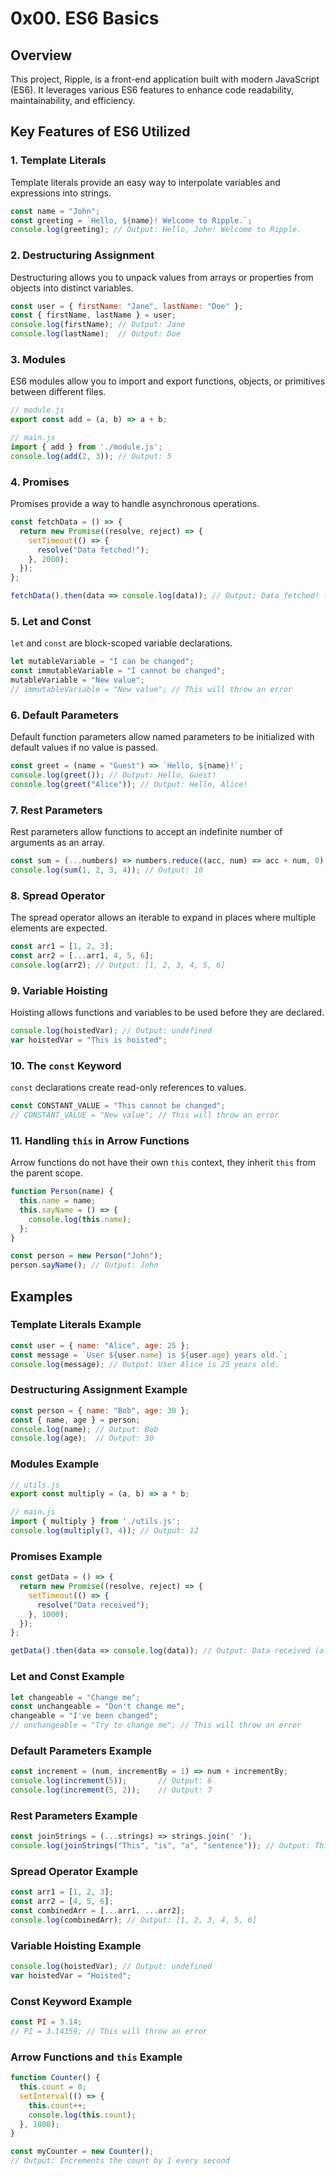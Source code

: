 
# 0x00. ES6 Basics

## Overview
This project, Ripple, is a front-end application built with modern JavaScript (ES6). It leverages various ES6 features to enhance code readability, maintainability, and efficiency.

## Key Features of ES6 Utilized

### 1. Template Literals
Template literals provide an easy way to interpolate variables and expressions into strings.

```javascript
const name = "John";
const greeting = `Hello, ${name}! Welcome to Ripple.`;
console.log(greeting); // Output: Hello, John! Welcome to Ripple.
```

### 2. Destructuring Assignment
Destructuring allows you to unpack values from arrays or properties from objects into distinct variables.

```javascript
const user = { firstName: "Jane", lastName: "Doe" };
const { firstName, lastName } = user;
console.log(firstName); // Output: Jane
console.log(lastName);  // Output: Doe
```

### 3. Modules
ES6 modules allow you to import and export functions, objects, or primitives between different files.

```javascript
// module.js
export const add = (a, b) => a + b;

// main.js
import { add } from './module.js';
console.log(add(2, 3)); // Output: 5
```

### 4. Promises
Promises provide a way to handle asynchronous operations.

```javascript
const fetchData = () => {
  return new Promise((resolve, reject) => {
    setTimeout(() => {
      resolve("Data fetched!");
    }, 2000);
  });
};

fetchData().then(data => console.log(data)); // Output: Data fetched! (after 2 seconds)
```

### 5. Let and Const
`let` and `const` are block-scoped variable declarations.

```javascript
let mutableVariable = "I can be changed";
const immutableVariable = "I cannot be changed";
mutableVariable = "New value";
// immutableVariable = "New value"; // This will throw an error
```

### 6. Default Parameters
Default function parameters allow named parameters to be initialized with default values if no value is passed.

```javascript
const greet = (name = "Guest") => `Hello, ${name}!`;
console.log(greet()); // Output: Hello, Guest!
console.log(greet("Alice")); // Output: Hello, Alice!
```

### 7. Rest Parameters
Rest parameters allow functions to accept an indefinite number of arguments as an array.

```javascript
const sum = (...numbers) => numbers.reduce((acc, num) => acc + num, 0);
console.log(sum(1, 2, 3, 4)); // Output: 10
```

### 8. Spread Operator
The spread operator allows an iterable to expand in places where multiple elements are expected.

```javascript
const arr1 = [1, 2, 3];
const arr2 = [...arr1, 4, 5, 6];
console.log(arr2); // Output: [1, 2, 3, 4, 5, 6]
```

### 9. Variable Hoisting
Hoisting allows functions and variables to be used before they are declared.

```javascript
console.log(hoistedVar); // Output: undefined
var hoistedVar = "This is hoisted";
```

### 10. The `const` Keyword
`const` declarations create read-only references to values.

```javascript
const CONSTANT_VALUE = "This cannot be changed";
// CONSTANT_VALUE = "New value"; // This will throw an error
```

### 11. Handling `this` in Arrow Functions
Arrow functions do not have their own `this` context, they inherit `this` from the parent scope.

```javascript
function Person(name) {
  this.name = name;
  this.sayName = () => {
    console.log(this.name);
  };
}

const person = new Person("John");
person.sayName(); // Output: John
```

## Examples

### Template Literals Example

```javascript
const user = { name: "Alice", age: 25 };
const message = `User ${user.name} is ${user.age} years old.`;
console.log(message); // Output: User Alice is 25 years old.
```

### Destructuring Assignment Example

```javascript
const person = { name: "Bob", age: 30 };
const { name, age } = person;
console.log(name); // Output: Bob
console.log(age);  // Output: 30
```

### Modules Example

```javascript
// utils.js
export const multiply = (a, b) => a * b;

// main.js
import { multiply } from './utils.js';
console.log(multiply(3, 4)); // Output: 12
```

### Promises Example

```javascript
const getData = () => {
  return new Promise((resolve, reject) => {
    setTimeout(() => {
      resolve("Data received");
    }, 1000);
  });
};

getData().then(data => console.log(data)); // Output: Data received (after 1 second)
```

### Let and Const Example

```javascript
let changeable = "Change me";
const unchangeable = "Don't change me";
changeable = "I've been changed";
// unchangeable = "Try to change me"; // This will throw an error
```

### Default Parameters Example

```javascript
const increment = (num, incrementBy = 1) => num + incrementBy;
console.log(increment(5));       // Output: 6
console.log(increment(5, 2));    // Output: 7
```

### Rest Parameters Example

```javascript
const joinStrings = (...strings) => strings.join(' ');
console.log(joinStrings("This", "is", "a", "sentence")); // Output: This is a sentence
```

### Spread Operator Example

```javascript
const arr1 = [1, 2, 3];
const arr2 = [4, 5, 6];
const combinedArr = [...arr1, ...arr2];
console.log(combinedArr); // Output: [1, 2, 3, 4, 5, 6]
```

### Variable Hoisting Example

```javascript
console.log(hoistedVar); // Output: undefined
var hoistedVar = "Hoisted";
```

### Const Keyword Example

```javascript
const PI = 3.14;
// PI = 3.14159; // This will throw an error
```

### Arrow Functions and `this` Example

```javascript
function Counter() {
  this.count = 0;
  setInterval(() => {
    this.count++;
    console.log(this.count);
  }, 1000);
}

const myCounter = new Counter();
// Output: Increments the count by 1 every second
```
